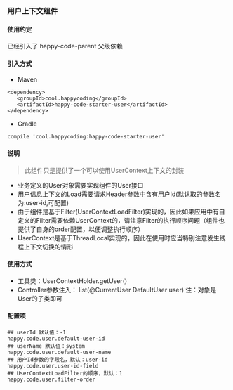 ### 用户上下文组件
#### 使用约定

已经引入了 happy-code-parent 父级依赖

#### 引入方式

- Maven

```
<dependency>
   <groupId>cool.happycoding</groupId>
   <artifactId>happy-code-starter-user</artifactId>
</dependency>
```    

- Gradle

```
compile 'cool.happycoding:happy-code-starter-user'
```

#### 说明
> 此组件只是提供了一个可以使用UserContext上下文的封装

- 业务定义的User对象需要实现组件的User接口
- 用户信息上下文的Load需要请求Header参数中含有用户Id(默认取的参数名为:user-id,可配置)
- 由于组件是基于Filter(UserContextLoadFilter)实现的，因此如果应用中有自定义的Filter需要依赖UserContext的，请注意Filter的执行顺序问题（组件也提供了自身的order配置，以便调整执行顺序）
- UserContext是基于ThreadLocal实现的，因此在使用时应当特别注意发生线程上下文切换的情形

#### 使用方式
- 工具类：UserContextHolder.getUser()
- Controller参数注入： list(@CurrentUser DefaultUser user) 注：对象是User的子类即可

#### 配置项

    ## userId 默认值：-1
    happy.code.user.default-user-id
    ## userName 默认值：system
    happy.code.user.default-user-name
    ## 用户Id参数的字段名，默认：user-id
    happy.code.user.user-id-field
    ## UserContextLoadFilter的顺序，默认：1
    happy.code.user.filter-order